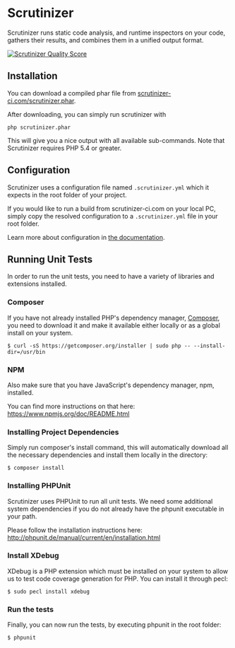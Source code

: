 # Scrutinizer

Scrutinizer runs static code analysis, and runtime inspectors on your code, gathers their results, and combines them
in a unified output format.

[![Scrutinizer Quality Score](https://scrutinizer-ci.com/g/scrutinizer-ci/scrutinizer/badges/quality-score.png?s=00b43441f630596431d776a2db52f4b2f532b037)](https://scrutinizer-ci.com/g/scrutinizer-ci/scrutinizer/)

## Installation

You can download a compiled phar file from [scrutinizer-ci.com/scrutinizer.phar](https://scrutinizer-ci.com/scrutinizer.phar).

After downloading, you can simply run scrutinizer with

```
php scrutinizer.phar
```

This will give you a nice output with all available sub-commands. Note that Scrutinizer requires PHP 5.4 or greater.

## Configuration

Scrutinizer uses a configuration file named ``.scrutinizer.yml`` which it expects in the root folder of your
project.

If you would like to run a build from scrutinizer-ci.com on your local PC, simply copy the resolved configuration to a
``.scrutinizer.yml`` file in your root folder.

Learn more about configuration in [the documentation](https://scrutinizer-ci.com/docs).


## Running Unit Tests

In order to run the unit tests, you need to have a variety of libraries and extensions installed.

### Composer

If you have not already installed PHP's dependency manager, [Composer](https://getcomposer.org), you need to download it
and make it available either locally or as a global install on your system.

```
$ curl -sS https://getcomposer.org/installer | sudo php -- --install-dir=/usr/bin
```


### NPM

Also make sure that you have JavaScript's dependency manager, npm, installed.

You can find more instructions on that here:
https://www.npmjs.org/doc/README.html


### Installing Project Dependencies

Simply run composer's install command, this will automatically download all the necessary dependencies and install
them locally in the directory:

```
$ composer install
```


### Installing PHPUnit

Scrutinizer uses PHPUnit to run all unit tests. We need some additional system dependencies if you do not already have
the phpunit executable in your path.

Please follow the installation instructions here:
http://phpunit.de/manual/current/en/installation.html

### Install XDebug

XDebug is a PHP extension which must be installed on your system to allow us to test code coverage generation for PHP.
You can install it through pecl:

```
$ sudo pecl install xdebug
```

### Run the tests

Finally, you can now run the tests, by executing phpunit in the root folder:

```
$ phpunit
```
